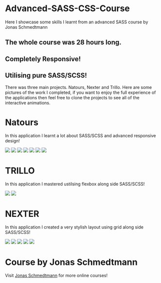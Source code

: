 # Advanced-SASS-CSS-Course
Here I showcase some skills I learnt from an advanced SASS course by Jonas Schmedtmann

## The whole course was 28 hours long.

## Completely Responsive!

## Utilising pure SASS/SCSS!

There was three main projects. Natours, Nexter and Trillo.
Here are some pictures of the work I completed, if you want to enjoy the full experience of the applications then feel free to clone the projects to see all of the interactive animations.

# Natours
In this application I learnt a lot about SASS/SCSS and advanced responsive design!

<img src='/readMeImages/NATOURS/Screenshot%20(56).png'>

<img src='/readMeImages/NATOURS/Screenshot%20(57).png'>

<img src='/readMeImages/NATOURS/Screenshot%20(58).png'>

<img src='/readMeImages/NATOURS/Screenshot%20(59).png'>

<img src='/readMeImages/NATOURS/Screenshot%20(60).png'>

<img src='/readMeImages/NATOURS/Screenshot%20(61).png'>

<img src='/readMeImages/NATOURS/Screenshot%20(62).png'>


# TRILLO
In this application I mastered ustilsing flexbox along side SASS/SCSS!

<img src='/readMeImages/TRILLO/Screenshot%20(63).png'>

<img src='/readMeImages/TRILLO/Screenshot%20(64).png'>


# NEXTER
In this application I created a very stylish layout using grid along side SASS/SCSS!

<img src='/readMeImages/NEXTER/Screenshot%20(65).png'>

<img src='/readMeImages/NEXTER/Screenshot%20(66).png'>

<img src='/readMeImages/NEXTER/Screenshot%20(67).png'>

<img src='/readMeImages/NEXTER/Screenshot%20(68).png'>

<img src='/readMeImages/NEXTER/Screenshot%20(69).png'>

# Course by Jonas Schmedtmann
Visit <a href='https://www.udemy.com/user/jonasschmedtmann/'>Jonas Schmedtmann</a> for more online courses!

